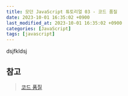 ```yaml
---
title: 모던 JavaScript 튜토리얼 03 - 코드 품질
date: 2023-10-01 16:35:02 +0900
last_modified_at: 2023-10-01 16:35:02 +0900
categories: [JavaScript]
tags: [javascript]
---
```


dsjfkldsj

##

## 참고

> [코드 품질](https://ko.javascript.info/code-quality)

